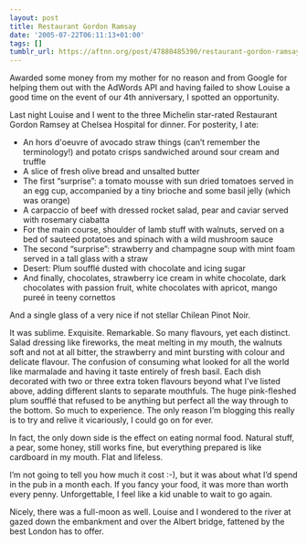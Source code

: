 ```yaml
---
layout: post
title: Restaurant Gordon Ramsay
date: '2005-07-22T06:11:13+01:00'
tags: []
tumblr_url: https://aftnn.org/post/47880485390/restaurant-gordon-ramsay
---
```

<p>Awarded some money from my mother for no reason and from Google for helping them out with the AdWords API and having failed to show Louise a good time on the event of our 4th anniversary, I spotted an opportunity.</p>

<p>Last night Louise and I went to the three Michelin star-rated Restaurant Gordon Ramsey at Chelsea Hospital for dinner. For posterity, I ate:</p>

<ul>
<li>An hors d'oeuvre of avocado straw things (can&rsquo;t remember the terminology!) and potato crisps sandwiched around sour cream and truffle</li>
<li>A slice of fresh olive bread and unsalted butter</li>
<li>The first &ldquo;surprise&rdquo;: a tomato mousse with sun dried tomatoes served in an egg cup, accompanied by a tiny brioche and some basil jelly (which was orange)</li>
<li>A carpaccio of beef with dressed rocket salad, pear and caviar served with rosemary ciabatta</li>
<li>For the main course, shoulder of lamb stuff with walnuts, served on a bed of sauteed potatoes and spinach with a wild mushroom sauce</li>
<li>The second &ldquo;surprise&rdquo;: strawberry and champagne soup with mint foam served in a tall glass with a straw</li>
<li>Desert: Plum soufflé dusted with chocolate and icing sugar</li>
<li>And finally, chocolates, strawberry ice cream in white chocolate, dark chocolates with passion fruit, white chocolates with apricot, mango pureé in teeny cornettos</li>
</ul>

<p>And a single glass of a very nice if not stellar Chilean Pinot Noir.</p>

<p>It was sublime. Exquisite. Remarkable. So many flavours, yet each distinct. Salad dressing like fireworks, the meat melting in my mouth, the walnuts soft and not at all bitter, the strawberry and mint bursting with colour and delicate flavour. The confusion of consuming what looked for all the world like marmalade and having it taste entirely of fresh basil. Each dish decorated with two or three extra token flavours beyond what I&rsquo;ve listed above, adding different slants to separate mouthfuls. The huge pink-fleshed plum soufflé that refused to be anything but perfect all the way through to the bottom. So much to experience. The only reason I&rsquo;m blogging this really is to try and relive it vicariously, I could go on for ever.</p>

<p>In fact, the only down side is the effect on eating normal food. Natural stuff, a pear, some honey, still works fine, but everything prepared is like cardboard in my mouth. Flat and lifeless.</p>

<p>I&rsquo;m not going to tell you how much it cost :-), but it was about what I&rsquo;d spend in the pub in a month each. If you fancy your food, it was more than worth every penny. Unforgettable, I feel like a kid unable to wait to go again.</p>

<p>Nicely, there was a full-moon as well. Louise and I wondered to the river at gazed down the embankment and over the Albert bridge, fattened by the best London has to offer.</p>
